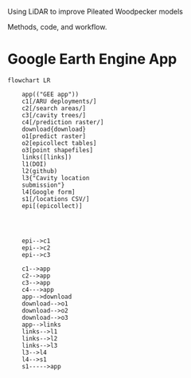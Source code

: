 Using LiDAR to improve Pileated Woodpecker models

Methods, code, and workflow.



# Google Earth Engine App

```mermaid
flowchart LR

    app(("GEE app"))
    c1[/ARU deployments/]
    c2[/search areas/]
    c3[/cavity trees/]
    c4[/prediction raster/]
    download{download}
    o1[predict raster]
    o2[epicollect tables]
    o3[point shapefiles]
    links([links])
    l1(DOI)
    l2(github)
    l3{"Cavity location 
    submission"}
    l4[Google form]
    s1[/locations CSV/]
    epi[(epicollect)]
    
    


	epi-->c1
	epi-->c2
	epi-->c3
	
	c1-->app
	c2-->app
	c3-->app
	c4--->app
	app-->download
	download-->o1
	download-->o2
	download-->o3
	app-->links
	links-->l1
	links-->l2
	links-->l3
	l3-->l4
	l4-->s1
	s1----->app
```








